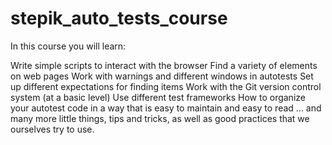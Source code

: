 # stepik_auto_tests_course
In this course you will learn:

Write simple scripts to interact with the browser
Find a variety of elements on web pages
Work with warnings and different windows in autotests
Set up different expectations for finding items
Work with the Git version control system (at a basic level)
Use different test frameworks
How to organize your autotest code in a way that is easy to maintain and easy to read
... and many more little things, tips and tricks, as well as good practices that we ourselves try to use.
